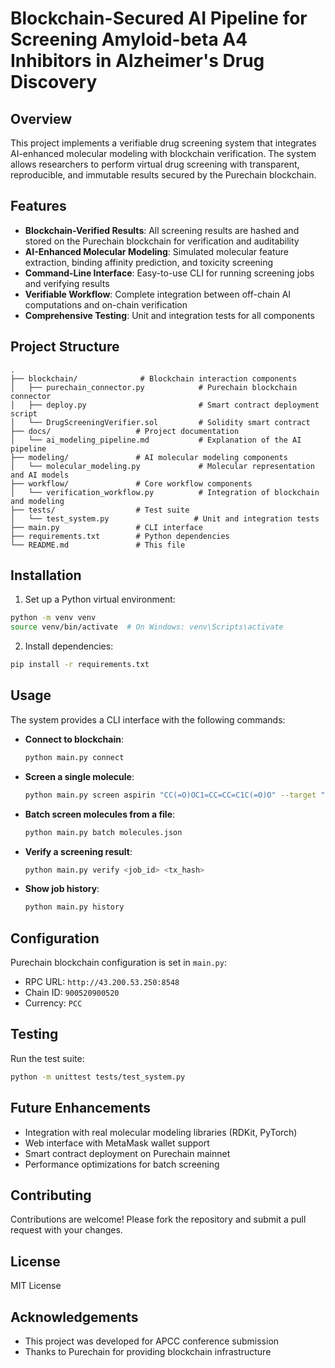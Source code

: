 # Blockchain-Secured AI Pipeline for Screening Amyloid-beta A4 Inhibitors in Alzheimer's Drug Discovery

## Overview

This project implements a verifiable drug screening system that integrates AI-enhanced molecular modeling with blockchain verification. The system allows researchers to perform virtual drug screening with transparent, reproducible, and immutable results secured by the Purechain blockchain.

## Features

- **Blockchain-Verified Results**: All screening results are hashed and stored on the Purechain blockchain for verification and auditability
- **AI-Enhanced Molecular Modeling**: Simulated molecular feature extraction, binding affinity prediction, and toxicity screening
- **Command-Line Interface**: Easy-to-use CLI for running screening jobs and verifying results
- **Verifiable Workflow**: Complete integration between off-chain AI computations and on-chain verification
- **Comprehensive Testing**: Unit and integration tests for all components

## Project Structure

```
.
├── blockchain/              # Blockchain interaction components
│   ├── purechain_connector.py            # Purechain blockchain connector
│   ├── deploy.py                         # Smart contract deployment script
│   └── DrugScreeningVerifier.sol         # Solidity smart contract
├── docs/                   # Project documentation
│   └── ai_modeling_pipeline.md           # Explanation of the AI pipeline
├── modeling/               # AI molecular modeling components 
│   └── molecular_modeling.py             # Molecular representation and AI models
├── workflow/               # Core workflow components
│   └── verification_workflow.py          # Integration of blockchain and modeling
├── tests/                  # Test suite
│   └── test_system.py                   # Unit and integration tests
├── main.py                 # CLI interface
├── requirements.txt        # Python dependencies
└── README.md               # This file
```

## Installation

1. Set up a Python virtual environment:

```bash
python -m venv venv
source venv/bin/activate  # On Windows: venv\Scripts\activate
```

2. Install dependencies:

```bash
pip install -r requirements.txt
```

## Usage

The system provides a CLI interface with the following commands:

- **Connect to blockchain**:
  ```bash
  python main.py connect
  ```

- **Screen a single molecule**:
  ```bash
  python main.py screen aspirin "CC(=O)OC1=CC=CC=C1C(=O)O" --target "protein1"
  ```

- **Batch screen molecules from a file**:
  ```bash
  python main.py batch molecules.json
  ```

- **Verify a screening result**:
  ```bash
  python main.py verify <job_id> <tx_hash>
  ```

- **Show job history**:
  ```bash
  python main.py history
  ```

## Configuration

Purechain blockchain configuration is set in `main.py`:

- RPC URL: `http://43.200.53.250:8548`
- Chain ID: `900520900520`
- Currency: `PCC`

## Testing

Run the test suite:

```bash
python -m unittest tests/test_system.py
```

## Future Enhancements

- Integration with real molecular modeling libraries (RDKit, PyTorch)
- Web interface with MetaMask wallet support
- Smart contract deployment on Purechain mainnet
- Performance optimizations for batch screening

## Contributing

Contributions are welcome! Please fork the repository and submit a pull request with your changes.

## License

MIT License

## Acknowledgements

- This project was developed for APCC conference submission
- Thanks to Purechain for providing blockchain infrastructure
